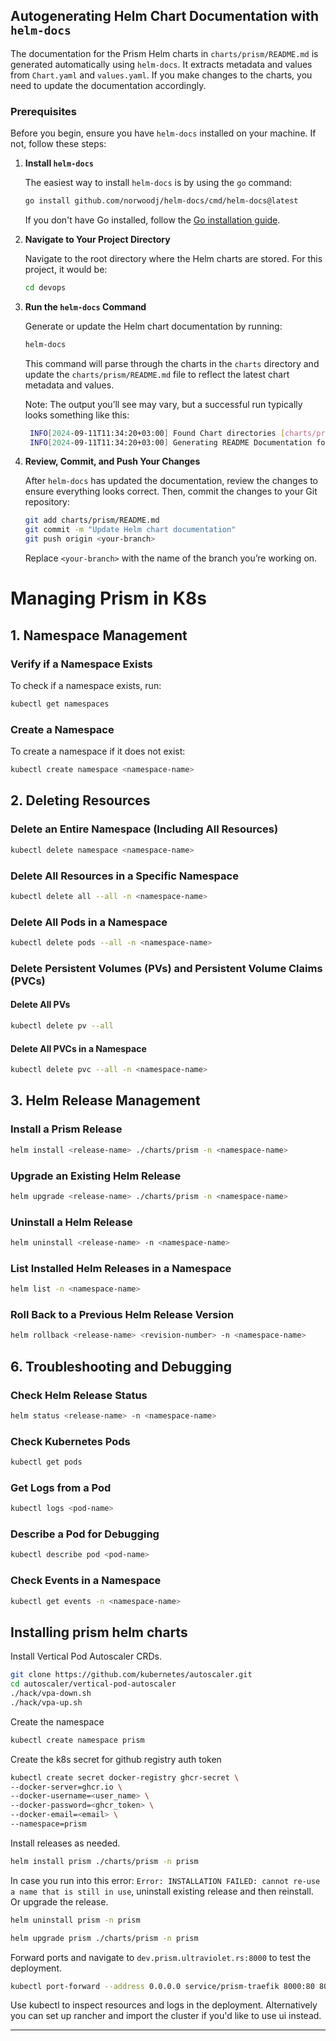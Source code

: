 ## Autogenerating Helm Chart Documentation with `helm-docs`

The documentation for the Prism Helm charts in `charts/prism/README.md` is generated automatically using `helm-docs`. It extracts metadata and values from `Chart.yaml` and `values.yaml`. If you make changes to the charts, you need to update the documentation accordingly.

### **Prerequisites**

Before you begin, ensure you have `helm-docs` installed on your machine. If not, follow these steps:

1. **Install `helm-docs`**

   The easiest way to install `helm-docs` is by using the `go` command:

   ```bash
   go install github.com/norwoodj/helm-docs/cmd/helm-docs@latest
   ```

   If you don't have Go installed, follow the [Go installation guide](https://golang.org/doc/install).

2. **Navigate to Your Project Directory**

   Navigate to the root directory where the Helm charts are stored. For this project, it would be:

   ```bash
   cd devops
   ```

3. **Run the `helm-docs` Command**

   Generate or update the Helm chart documentation by running:

   ```bash
   helm-docs
   ```

   This command will parse through the charts in the `charts` directory and update the `charts/prism/README.md` file to reflect the latest chart metadata and values.

   Note: The output you’ll see may vary, but a successful run typically looks something like this:

   ```bash
    INFO[2024-09-11T11:34:20+03:00] Found Chart directories [charts/prism]
    INFO[2024-09-11T11:34:20+03:00] Generating README Documentation for chart charts/prism
   ```

4. **Review, Commit, and Push Your Changes**

   After `helm-docs` has updated the documentation, review the changes to ensure everything looks correct. Then, commit the changes to your Git repository:

   ```bash
   git add charts/prism/README.md
   git commit -m "Update Helm chart documentation"
   git push origin <your-branch>
   ```

   Replace `<your-branch>` with the name of the branch you’re working on.

# Managing Prism in K8s

## 1. Namespace Management

### Verify if a Namespace Exists

To check if a namespace exists, run:

```bash
kubectl get namespaces
```

### Create a Namespace

To create a namespace if it does not exist:

```bash
kubectl create namespace <namespace-name>
```

## 2. Deleting Resources

### Delete an Entire Namespace (Including All Resources)

```bash
kubectl delete namespace <namespace-name>
```

### Delete All Resources in a Specific Namespace

```bash
kubectl delete all --all -n <namespace-name>
```

### Delete All Pods in a Namespace

```bash
kubectl delete pods --all -n <namespace-name>
```

### Delete Persistent Volumes (PVs) and Persistent Volume Claims (PVCs)

#### Delete All PVs

```bash
kubectl delete pv --all
```

#### Delete All PVCs in a Namespace

```bash
kubectl delete pvc --all -n <namespace-name>
```

## 3. Helm Release Management

### Install a Prism Release

```bash
helm install <release-name> ./charts/prism -n <namespace-name>
```

### Upgrade an Existing Helm Release

```bash
helm upgrade <release-name> ./charts/prism -n <namespace-name>
```

### Uninstall a Helm Release

```bash
helm uninstall <release-name> -n <namespace-name>
```

### List Installed Helm Releases in a Namespace

```bash
helm list -n <namespace-name>
```

### Roll Back to a Previous Helm Release Version

```bash
helm rollback <release-name> <revision-number> -n <namespace-name>
```

## 6. Troubleshooting and Debugging

### Check Helm Release Status

```bash
helm status <release-name> -n <namespace-name>
```

### Check Kubernetes Pods

```bash
kubectl get pods
```

### Get Logs from a Pod

```bash
kubectl logs <pod-name>
```

### Describe a Pod for Debugging

```bash
kubectl describe pod <pod-name>
```

### Check Events in a Namespace

```bash
kubectl get events -n <namespace-name>
```

## Installing prism helm charts

Install Vertical Pod Autoscaler CRDs.

```bash
git clone https://github.com/kubernetes/autoscaler.git
cd autoscaler/vertical-pod-autoscaler
./hack/vpa-down.sh
./hack/vpa-up.sh
```

Create the namespace

```bash
kubectl create namespace prism
```

Create the k8s secret for github registry auth token

```bash
kubectl create secret docker-registry ghcr-secret \
--docker-server=ghcr.io \
--docker-username=<user_name> \
--docker-password=<ghcr_token> \
--docker-email=<email> \
--namespace=prism
```

Install releases as needed.

```bash
helm install prism ./charts/prism -n prism
```

In case you run into this error: `Error: INSTALLATION FAILED: cannot re-use a name that is still in use`,
uninstall existing release and then reinstall. Or upgrade the release.

```bash
helm uninstall prism -n prism
```

```bash
helm upgrade prism ./charts/prism -n prism
```

Forward ports and navigate to `dev.prism.ultraviolet.rs:8000` to test the deployment.

```bash
kubectl port-forward --address 0.0.0.0 service/prism-traefik 8000:80 8080:8080 8443:443 -n prism;
```

Use kubectl to inspect resources and logs in the deployment. Alternatively you can set up rancher and import the cluster if you'd like to use ui instead.

---
